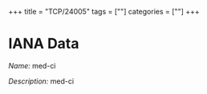 +++
title = "TCP/24005"
tags = [""]
categories = [""]
+++

# IANA Data

_Name:_ med-ci

_Description:_ med-ci

